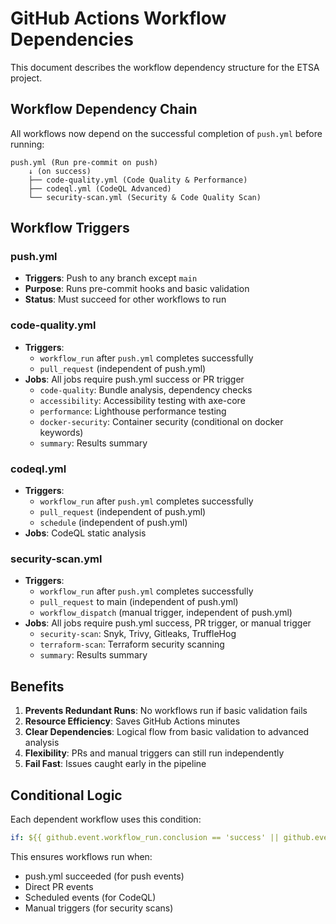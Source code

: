 # GitHub Actions Workflow Dependencies

This document describes the workflow dependency structure for the ETSA project.

## Workflow Dependency Chain

All workflows now depend on the successful completion of `push.yml` before running:

```
push.yml (Run pre-commit on push)
    ↓ (on success)
    ├── code-quality.yml (Code Quality & Performance)
    ├── codeql.yml (CodeQL Advanced)
    └── security-scan.yml (Security & Code Quality Scan)
```

## Workflow Triggers

### push.yml

- **Triggers**: Push to any branch except `main`
- **Purpose**: Runs pre-commit hooks and basic validation
- **Status**: Must succeed for other workflows to run

### code-quality.yml

- **Triggers**:
  - `workflow_run` after `push.yml` completes successfully
  - `pull_request` (independent of push.yml)
- **Jobs**: All jobs require push.yml success or PR trigger
  - `code-quality`: Bundle analysis, dependency checks
  - `accessibility`: Accessibility testing with axe-core
  - `performance`: Lighthouse performance testing
  - `docker-security`: Container security (conditional on docker keywords)
  - `summary`: Results summary

### codeql.yml

- **Triggers**:
  - `workflow_run` after `push.yml` completes successfully
  - `pull_request` (independent of push.yml)
  - `schedule` (independent of push.yml)
- **Jobs**: CodeQL static analysis

### security-scan.yml

- **Triggers**:
  - `workflow_run` after `push.yml` completes successfully
  - `pull_request` to main (independent of push.yml)
  - `workflow_dispatch` (manual trigger, independent of push.yml)
- **Jobs**: All jobs require push.yml success, PR trigger, or manual trigger
  - `security-scan`: Snyk, Trivy, Gitleaks, TruffleHog
  - `terraform-scan`: Terraform security scanning
  - `summary`: Results summary

## Benefits

1. **Prevents Redundant Runs**: No workflows run if basic validation fails
2. **Resource Efficiency**: Saves GitHub Actions minutes
3. **Clear Dependencies**: Logical flow from basic validation to advanced analysis
4. **Flexibility**: PRs and manual triggers can still run independently
5. **Fail Fast**: Issues caught early in the pipeline

## Conditional Logic

Each dependent workflow uses this condition:

```yaml
if: ${{ github.event.workflow_run.conclusion == 'success' || github.event_name == 'pull_request' || github.event_name == 'schedule' || github.event_name == 'workflow_dispatch' }}
```

This ensures workflows run when:

- push.yml succeeded (for push events)
- Direct PR events
- Scheduled events (for CodeQL)
- Manual triggers (for security scans)
